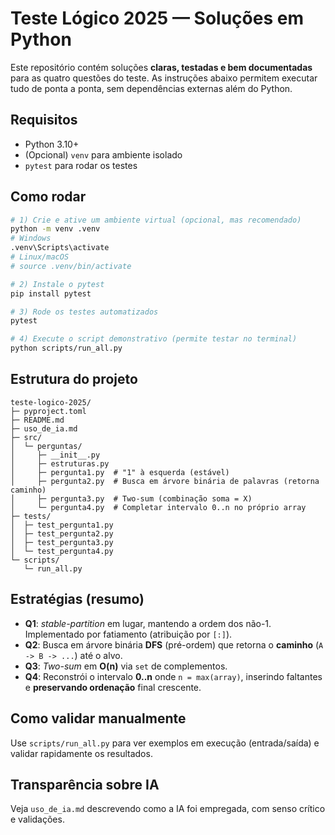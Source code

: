 # Teste Lógico 2025 — Soluções em Python

Este repositório contém soluções **claras, testadas e bem documentadas** para as quatro questões do teste.
As instruções abaixo permitem executar tudo de ponta a ponta, sem dependências externas além do Python.

## Requisitos
- Python 3.10+
- (Opcional) `venv` para ambiente isolado
- `pytest` para rodar os testes

## Como rodar

```bash
# 1) Crie e ative um ambiente virtual (opcional, mas recomendado)
python -m venv .venv
# Windows
.venv\Scripts\activate
# Linux/macOS
# source .venv/bin/activate

# 2) Instale o pytest
pip install pytest

# 3) Rode os testes automatizados
pytest

# 4) Execute o script demonstrativo (permite testar no terminal)
python scripts/run_all.py
```

## Estrutura do projeto
```
teste-logico-2025/
├─ pyproject.toml
├─ README.md
├─ uso_de_ia.md
├─ src/
│  └─ perguntas/
│     ├─ __init__.py
│     ├─ estruturas.py
│     ├─ pergunta1.py  # "1" à esquerda (estável)
│     ├─ pergunta2.py  # Busca em árvore binária de palavras (retorna caminho)
│     ├─ pergunta3.py  # Two-sum (combinação soma = X)
│     └─ pergunta4.py  # Completar intervalo 0..n no próprio array
├─ tests/
│  ├─ test_pergunta1.py
│  ├─ test_pergunta2.py
│  ├─ test_pergunta3.py
│  └─ test_pergunta4.py
└─ scripts/
   └─ run_all.py
```

## Estratégias (resumo)
- **Q1**: *stable-partition* em lugar, mantendo a ordem dos não-1. Implementado por fatiamento (atribuição por `[:]`).
- **Q2**: Busca em árvore binária **DFS** (pré-ordem) que retorna o **caminho** (`A -> B -> ...`) até o alvo.
- **Q3**: *Two-sum* em **O(n)** via `set` de complementos.
- **Q4**: Reconstrói o intervalo **0..n** onde `n = max(array)`, inserindo faltantes e **preservando ordenação** final crescente.

## Como validar manualmente
Use `scripts/run_all.py` para ver exemplos em execução (entrada/saída) e validar rapidamente os resultados.

## Transparência sobre IA
Veja `uso_de_ia.md` descrevendo como a IA foi empregada, com senso crítico e validações.




